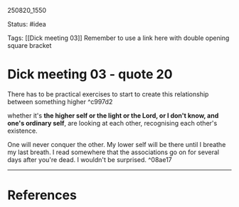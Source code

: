 
250820_1550

Status: #idea

Tags: [[Dick meeting 03]]
Remember to use a link here with double opening square bracket
# Dick meeting 03 - quote 20
There has to be practical exercises to start to create this relationship between something higher ^c997d2

whether it's **the higher self or the light or the Lord, or I don't know, and one's ordinary self**, are looking at each other, recognising each other's existence.

One will never conquer the other. My lower self will be there until I breathe my last breath. I read somewhere that the associations go on for several days after you're dead. I wouldn't be surprised.  ^08ae17

---
# References